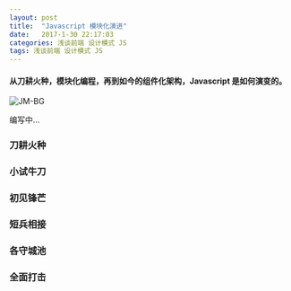 ```yaml
---
layout: post
title:  "Javascript 模块化演进"
date:   2017-1-30 22:17:03
categories: 浅谈前端 设计模式 JS
tags: 浅谈前端 设计模式 JS
---
```

#### 从刀耕火种，模块化编程，再到如今的组件化架构，Javascript 是如何演变的。

![JM-BG](http://i.imgur.com/9043QaQ.jpg)

编写中...

### 刀耕火种

### 小试牛刀

### 初见锋芒

### 短兵相接

### 各守城池

### 全面打击